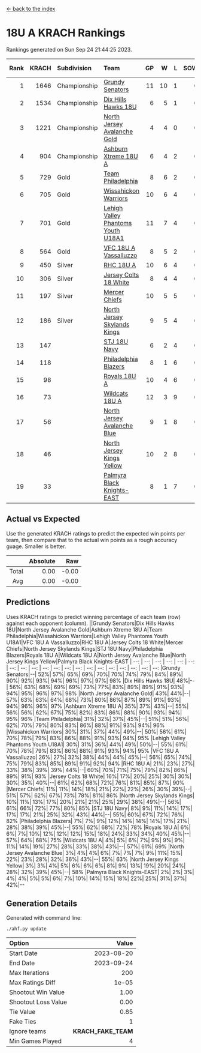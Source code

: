 [<- back to the index](readme.md)
# 18U A KRACH Rankings
Rankings generated on Sun Sep 24 21:44:25 2023.

Rank|KRACH|Subdivision|Team|GP|W|L|SOW|SOL|T|SoS|Exp Wins|Win Diff
---:|---:|:---|:---|---:|---:|---:|---:|---:|---:|---:|---:|---:
1|1646|Championship|[Grundy Senators](https://gamesheetstats.com/seasons/3659/teams/140732/schedule)|11|10|1|0|0|0|312|10.8|-0.0
2|1534|Championship|[Dix Hills Hawks 18U](https://gamesheetstats.com/seasons/3659/teams/140731/schedule)|6|5|1|0|0|0|547|5.8|-0.0
3|1221|Championship|[North Jersey Avalanche Gold](https://gamesheetstats.com/seasons/3659/teams/140737/schedule)|4|4|0|0|0|0|209|4.9|0.0
4|904|Championship|[Ashburn Xtreme 18U A](https://gamesheetstats.com/seasons/3659/teams/140730/schedule)|6|4|2|0|0|0|659|4.8|-0.0
5|729|Gold|[Team Philadelphia](https://gamesheetstats.com/seasons/3659/teams/140745/schedule)|8|6|2|0|0|0|511|6.8|-0.0
6|705|Gold|[Wissahickon Warriors](https://gamesheetstats.com/seasons/3659/teams/140748/schedule)|10|6|4|0|0|0|679|6.8|-0.0
7|701|Gold|[Lehigh Valley Phantoms Youth U18A1](https://gamesheetstats.com/seasons/3659/teams/140734/schedule)|11|7|4|0|0|0|607|7.8|-0.0
8|564|Gold|[VFC 18U A Vassalluzzo](https://gamesheetstats.com/seasons/3659/teams/140746/schedule)|8|5|2|0|0|1|411|6.7|0.0
9|450|Silver|[RHC 18U A](https://gamesheetstats.com/seasons/3659/teams/140742/schedule)|10|6|4|0|0|0|539|6.8|-0.0
10|306|Silver|[Jersey Colts 18 White](https://gamesheetstats.com/seasons/3659/teams/140733/schedule)|8|4|4|0|0|0|541|4.9|0.0
11|197|Silver|[Mercer Chiefs](https://gamesheetstats.com/seasons/3659/teams/140735/schedule)|10|5|5|0|0|0|344|5.9|0.0
12|186|Silver|[North Jersey Skylands Kings](https://gamesheetstats.com/seasons/3659/teams/140739/schedule)|9|5|4|0|0|0|256|5.9|0.0
13|147||[STJ 18U Navy](https://gamesheetstats.com/seasons/3659/teams/140744/schedule)|6|2|4|0|0|0|529|2.9|0.0
14|118||[Philadelphia Blazers](https://gamesheetstats.com/seasons/3659/teams/140741/schedule)|8|1|6|0|0|1|561|2.7|0.0
15|98||[Royals 18U A](https://gamesheetstats.com/seasons/3659/teams/140743/schedule)|10|4|6|0|0|0|354|4.9|0.0
16|73||[Wildcats 18U A](https://gamesheetstats.com/seasons/3659/teams/140747/schedule)|12|3|9|0|0|0|533|3.9|0.0
17|56||[North Jersey Avalanche Blue](https://gamesheetstats.com/seasons/3659/teams/140736/schedule)|9|1|8|0|0|0|590|1.9|0.0
18|46||[North Jersey Kings Yellow](https://gamesheetstats.com/seasons/3659/teams/140738/schedule)|10|2|8|0|0|0|229|2.9|0.0
19|33||[Palmyra Black Knights-EAST](https://gamesheetstats.com/seasons/3659/teams/140740/schedule)|8|1|7|0|0|0|247|1.9|0.0

## Actual vs Expected
Use the generated KRACH ratings to predict the expected win points per team, then compare that to the actual win points as a rough accuracy guage. Smaller is better.

||Absolute|Raw
|---:|---:|---:
|Total|0.00|-0.00
|Avg|0.00|-0.00

## Predictions
Uses KRACH ratings to predict winning percentage of each team (row) against each opponent (column).
||Grundy Senators|Dix Hills Hawks 18U|North Jersey Avalanche Gold|Ashburn Xtreme 18U A|Team Philadelphia|Wissahickon Warriors|Lehigh Valley Phantoms Youth U18A1|VFC 18U A Vassalluzzo|RHC 18U A|Jersey Colts 18 White|Mercer Chiefs|North Jersey Skylands Kings|STJ 18U Navy|Philadelphia Blazers|Royals 18U A|Wildcats 18U A|North Jersey Avalanche Blue|North Jersey Kings Yellow|Palmyra Black Knights-EAST
| --: | --: | --: | --: | --: | --: | --: | --: | --: | --: | --: | --: | --: | --: | --: | --: | --: | --: | --: | --: 
|Grundy Senators|--| 52%| 57%| 65%| 69%| 70%| 70%| 74%| 79%| 84%| 89%| 90%| 92%| 93%| 94%| 96%| 97%| 97%| 98%
|Dix Hills Hawks 18U| 48%|--| 56%| 63%| 68%| 69%| 69%| 73%| 77%| 83%| 89%| 89%| 91%| 93%| 94%| 95%| 96%| 97%| 98%
|North Jersey Avalanche Gold| 43%| 44%|--| 57%| 63%| 63%| 64%| 68%| 73%| 80%| 86%| 87%| 89%| 91%| 93%| 94%| 96%| 96%| 97%
|Ashburn Xtreme 18U A| 35%| 37%| 43%|--| 55%| 56%| 56%| 62%| 67%| 75%| 82%| 83%| 86%| 88%| 90%| 93%| 94%| 95%| 96%
|Team Philadelphia| 31%| 32%| 37%| 45%|--| 51%| 51%| 56%| 62%| 70%| 79%| 80%| 83%| 86%| 88%| 91%| 93%| 94%| 96%
|Wissahickon Warriors| 30%| 31%| 37%| 44%| 49%|--| 50%| 56%| 61%| 70%| 78%| 79%| 83%| 86%| 88%| 91%| 93%| 94%| 95%
|Lehigh Valley Phantoms Youth U18A1| 30%| 31%| 36%| 44%| 49%| 50%|--| 55%| 61%| 70%| 78%| 79%| 83%| 86%| 88%| 91%| 93%| 94%| 95%
|VFC 18U A Vassalluzzo| 26%| 27%| 32%| 38%| 44%| 44%| 45%|--| 56%| 65%| 74%| 75%| 79%| 83%| 85%| 89%| 91%| 92%| 94%
|RHC 18U A| 21%| 23%| 27%| 33%| 38%| 39%| 39%| 44%|--| 60%| 70%| 71%| 75%| 79%| 82%| 86%| 89%| 91%| 93%
|Jersey Colts 18 White| 16%| 17%| 20%| 25%| 30%| 30%| 30%| 35%| 40%|--| 61%| 62%| 68%| 72%| 76%| 81%| 85%| 87%| 90%
|Mercer Chiefs| 11%| 11%| 14%| 18%| 21%| 22%| 22%| 26%| 30%| 39%|--| 51%| 57%| 62%| 67%| 73%| 78%| 81%| 86%
|North Jersey Skylands Kings| 10%| 11%| 13%| 17%| 20%| 21%| 21%| 25%| 29%| 38%| 49%|--| 56%| 61%| 66%| 72%| 77%| 80%| 85%
|STJ 18U Navy|  8%|  9%| 11%| 14%| 17%| 17%| 17%| 21%| 25%| 32%| 43%| 44%|--| 55%| 60%| 67%| 72%| 76%| 82%
|Philadelphia Blazers|  7%|  7%|  9%| 12%| 14%| 14%| 14%| 17%| 21%| 28%| 38%| 39%| 45%|--| 55%| 62%| 68%| 72%| 78%
|Royals 18U A|  6%|  6%|  7%| 10%| 12%| 12%| 12%| 15%| 18%| 24%| 33%| 34%| 40%| 45%|--| 57%| 64%| 68%| 75%
|Wildcats 18U A|  4%|  5%|  6%|  7%|  9%|  9%|  9%| 11%| 14%| 19%| 27%| 28%| 33%| 38%| 43%|--| 57%| 61%| 69%
|North Jersey Avalanche Blue|  3%|  4%|  4%|  6%|  7%|  7%|  7%|  9%| 11%| 15%| 22%| 23%| 28%| 32%| 36%| 43%|--| 55%| 63%
|North Jersey Kings Yellow|  3%|  3%|  4%|  5%|  6%|  6%|  6%|  8%|  9%| 13%| 19%| 20%| 24%| 28%| 32%| 39%| 45%|--| 58%
|Palmyra Black Knights-EAST|  2%|  2%|  3%|  4%|  4%|  5%|  5%|  6%|  7%| 10%| 14%| 15%| 18%| 22%| 25%| 31%| 37%| 42%|--

## Generation Details

Generated with command line:
```
./ahf.py update
```

| Option | Value |
| :----- | ----: |
| Start Date | 2023-08-20 |
| End Date | 2023-09-24 |
| Max Iterations | 200 |
| Max Ratings Diff | 1e-05 |
| Shootout Win Value | 1.00 |
| Shootout Loss Value | 0.00 |
| Tie Value | 0.85 |
| Fake Ties | 1 |
| Ignore teams | __KRACH_FAKE_TEAM__ |
| Min Games Played | 4 |

